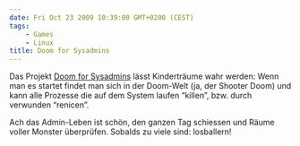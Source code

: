 ```yaml
---
date: Fri Oct 23 2009 10:39:00 GMT+0200 (CEST)
tags:
    - Games
    - Linux
title: Doom for Sysadmins
---
```



Das Projekt [Doom for
Sysadmins](http://www.cs.unm.edu/~dlchao/flake/doom/) lässt Kinderträume
wahr werden: Wenn man es startet findet man sich in der Doom-Welt (ja,
der Shooter Doom) und kann alle Prozesse die auf dem System laufen
“killen”, bzw. durch verwunden “renicen”.

Ach das Admin-Leben ist schön, den ganzen Tag schiessen und Räume voller
Monster überprüfen. Sobalds zu viele sind: losballern!

